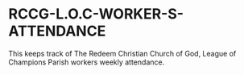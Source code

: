 # RCCG-L.O.C-WORKER-S-ATTENDANCE
This keeps track of The Redeem Christian Church of God, League of Champions Parish workers weekly attendance.
